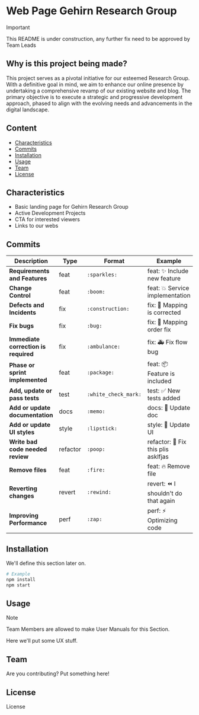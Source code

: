 # Web Page Gehirn Research Group

> [!IMPORTANT]  
> This README is under construction, any further fix need to be approved by Team Leads

## Why is this project being made?

This project serves as a pivotal initiative for our esteemed Research Group. With a definitive goal in mind, we aim to enhance our online presence by undertaking a comprehensive revamp of our existing website and blog. The primary objective is to execute a strategic and progressive development approach, phased to align with the evolving needs and advancements in the digital landscape.

## Content

- [Characteristics](#characteristics)
- [Commits](#commits)
- [Installation](#installation)
- [Usage](#usage)
- [Team](#team)
- [License](#license)

## Characteristics

- Basic landing page for Gehirn Research Group
- Active Development Projects
- CTA for interested viewers
- Links to our webs

## Commits

| Description                          | Type     | Format | Example                                    |
|--------------------------------------|----------|--------|--------------------------------------------|
| **Requirements and Features**        | feat     | `:sparkles:`    | feat: :sparkles: Include new feature       |
| **Change Control**                   | feat     | `:boom:`        | feat: :boom: Service implementation        |
| **Defects and Incidents**            | fix      | `:construction:`| fix: :construction: Mapping is corrected   |
| **Fix bugs**                         | fix      | `:bug:`         | fix: :bug: Mapping order fix               |
| **Immediate correction is required** | fix      | `:ambulance:`   | fix: :ambulance: Fix flow bug              |
| **Phase or sprint implemented**      | feat     | `:package:`     | feat: :package: Feature is included        |
| **Add, update or pass tests**        | test     | `:white_check_mark:` | test: :white_check_mark: New tests added |
| **Add or update documentation**      | docs     | `:memo:`        | docs: :memo: Update doc                    |
| **Add or update UI styles**          | style    | `:lipstick:`    | style: :lipstick: Update UI                | 
| **Write bad code needed review**     | refactor | `:poop:`        | refactor: :poop: Fix this plis asklfjas    |
| **Remove files**                     | feat     | `:fire:`        | feat: :fire: Remove file                   |
| **Reverting changes**                | revert   | `:rewind:`      | revert: :rewind: I shouldn't do that again |
| **Improving Performance**            | perf     | `:zap:`         | perf: :zap: Optimizing code                |



## Installation

We'll define this section later on.

```bash
# Example
npm install
npm start
```

## Usage

> [!NOTE]  
> Team Members are allowed to make User Manuals for this Section.

Here we'll put some UX stuff.

## Team

Are you contributing? Put something here!

## License

License